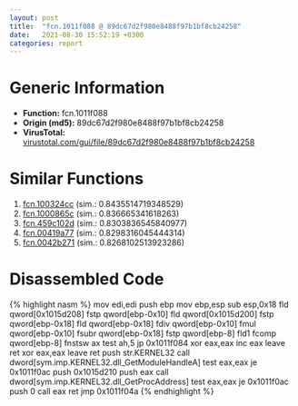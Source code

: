```yaml
---
layout: post
title:  "fcn.1011f088 @ 89dc67d2f980e8488f97b1bf8cb24258"
date:   2021-08-30 15:52:19 +0300
categories: report
---
```


# Generic Information
- **Function:** fcn.1011f088
- **Origin (md5):** 89dc67d2f980e8488f97b1bf8cb24258
- **VirusTotal:** [virustotal.com/gui/file/89dc67d2f980e8488f97b1bf8cb24258][virustotal_ref]



# Similar Functions

1. [fcn.100324cc][similar_1_ref] (sim.: 0.8435514719348529)
2. [fcn.1000865c][similar_2_ref] (sim.: 0.836665341618263)
3. [fcn.459c102d][similar_3_ref] (sim.: 0.8303836545840977)
4. [fcn.00419a77][similar_4_ref] (sim.: 0.8298316045444314)
5. [fcn.0042b271][similar_5_ref] (sim.: 0.8268102513923286)


# Disassembled Code

{% highlight nasm %}
mov edi,edi
push ebp
mov ebp,esp
sub esp,0x18
fld qword[0x1015d208]
fstp qword[ebp-0x10]
fld qword[0x1015d200]
fstp qword[ebp-0x18]
fld qword[ebp-0x18]
fdiv qword[ebp-0x10]
fmul qword[ebp-0x10]
fsubr qword[ebp-0x18]
fstp qword[ebp-8]
fld1 
fcomp qword[ebp-8]
fnstsw ax
test ah,5
jp 0x1011f084
xor eax,eax
inc eax
leave 
ret 
xor eax,eax
leave 
ret 
push str.KERNEL32
call dword[sym.imp.KERNEL32.dll_GetModuleHandleA]
test eax,eax
je 0x1011f0ac
push 0x1015d210
push eax
call dword[sym.imp.KERNEL32.dll_GetProcAddress]
test eax,eax
je 0x1011f0ac
push 0
call eax
ret 
jmp 0x1011f04a
{% endhighlight %}


[similar_1_ref]: /report/fcn.100324cc@481b545f5c18f2fce1caac67ddc419e8
[similar_2_ref]: /report/fcn.1000865c@dc3e2cdf680078d293de3e2d92ba613c
[similar_3_ref]: /report/fcn.459c102d@284c9c9722cef7520dddfe58806fd72f
[similar_4_ref]: /report/fcn.00419a77@6c5b0418e4a4c57d99cda47d2717045d
[similar_5_ref]: /report/fcn.0042b271@1123b7aa5760238fe93045e585b8234c
[virustotal_ref]: https://www.virustotal.com/gui/file/89dc67d2f980e8488f97b1bf8cb24258